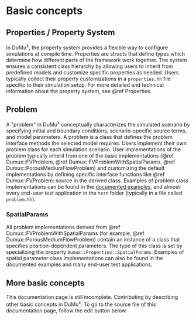 # Basic concepts

## Properties / Property System
In DuMu<sup>x</sup>, the property system provides a flexible way to configure simulations at compile time. Properties are structs that define types which determine how different parts of the framework work together. The system ensures a consistent class hierarchy by allowing users to inherit from predefined models and customize specific properties as needed.
Users typically collect their property customizations in a `properties.hh` file specific to their simulation setup. For more detailed and technical information about the property system, see @ref Properties.

## Problem
A "problem" in DuMu<sup>x</sup> conceptually characterizes the simulated scenario by specifying initial and boundary conditions, scenario-specific source terms, and model parameters. A problem is a class that defines the problem interface methods the selected model requires. Users implement their own problem class for each simulation scenario. User implementations of the problem typically inherit from one of the basic implementations (@ref Dumux::FVProblem, @ref Dumux::FVProblemWithSpatialParams, @ref Dumux::PorousMediumFlowProblem) and customizing the default implementations by defining specific interface functions like @ref Dumux::FVProblem::source in the derived class. Examples of problem class implementations can be found in the [documented examples](https://git.iws.uni-stuttgart.de/dumux-repositories/dumux/tree/master/examples), and almost every end-user test application in the `test` folder (typically in a file called `problem.hh`).

### SpatialParams
All problem implementations derived from @ref Dumux::FVProblemWithSpatialParams (for example, @ref Dumux::PorousMediumFlowProblem) contain an instance of a class that specifies position-dependent parameters. The type of this class is set by specializing the property `Dumux::Properties::SpatialParams`. Examples of spatial parameter class implementations can also be found in the documented examples and many end-user test applications.

## More basic concepts
This documentation page is still incomplete. Contributing by describing other basic concepts in DuMu<sup>x</sup>.
To go to the source file of this documentation page, follow the edit button below.
